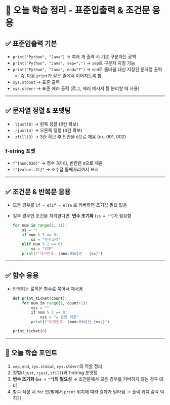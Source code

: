 # 📘 오늘 학습 정리 - 표준입출력 & 조건문 응용

## ✅ 표준입출력 기본

-   `print("Python", "Java")` → 여러 개 출력 시 기본 구분자는 공백
-   `print("Python", "Java", sep=",")` → `sep`로 구분자 지정 가능
-   `print("Python", "Java", end="?")` → `end`로 줄바꿈 대신 지정된
    문자열 출력
    -   즉, 다음 `print`가 같은 줄에서 이어지도록 함
-   `sys.stdout` → 표준 출력
-   `sys.stderr` → 표준 에러 출력 (로그, 에러 메시지 등 분리할 때 사용)

------------------------------------------------------------------------

## ✅ 문자열 정렬 & 포맷팅

-   `.ljust(8)` → 왼쪽 정렬 (8칸 확보)
-   `.rjust(4)` → 오른쪽 정렬 (4칸 확보)
-   `.zfill(3)` → 3칸 확보 후 빈칸을 `0`으로 채움 (ex. 001, 002)

### f-string 포맷

-   `f"{num:03d}"` → 정수 3자리, 빈칸은 `0`으로 채움
-   `f"{value:.2f}"` → 소수점 둘째자리까지 표시

------------------------------------------------------------------------

## ✅ 조건문 & 반복문 응용

-   모든 경우를 `if ~ elif ~ else` 로 커버하면 초기값 필요 없음

-   일부 경우만 조건을 처리한다면, **변수 초기화** (`ss = ""`)가 필요함

    ``` python
    for num in range(1, 11):
        ss = ""
        if num % 5 == 0:
            ss = "우수고객"
        elif num % 2 == 0:
            ss = "VIP"
        print(f"대기번호: {num:03d}번 - {ss}")
    ```

------------------------------------------------------------------------

## ✅ 함수 응용

-   반복되는 로직은 함수로 묶어서 재사용

    ``` python
    def print_ticket(count):
        for num in range(1, count+1):
            vss = ""
            if num % 3 == 0:
                vss = "★ 할인 적용"
            print(f"티켓번호: {num:03d}번 {vss}")

    print_ticket(6)
    ```

------------------------------------------------------------------------

## 📌 오늘 학습 포인트

1.  `sep`, `end`, `sys.stdout`, `sys.stderr`의 역할 정리
2.  정렬(`ljust`, `rjust`, `zfill`)과 f-string 포맷팅
3.  **변수 초기화 (`ss = ""`)의 필요성** → 조건문에서 모든 경우를
    커버하지 않는 경우 대비
4.  함수 작성 시 `for` 안/밖에서 `print` 위치에 따라 결과가 달라짐 →
    출력 위치 감각 익히기
